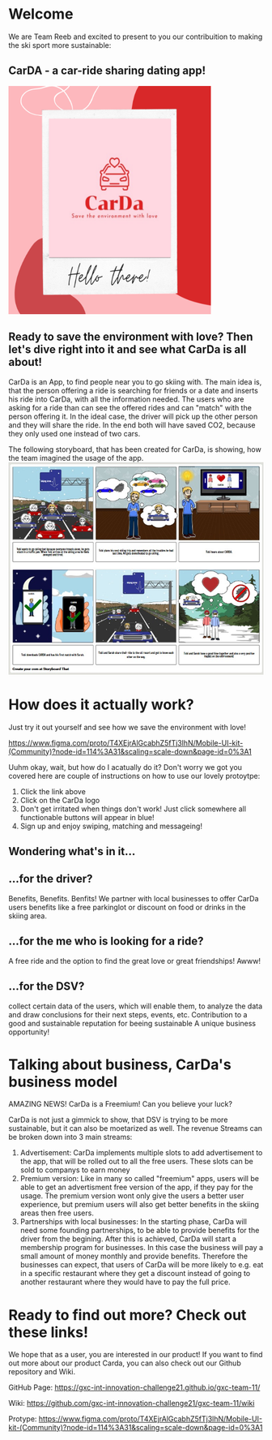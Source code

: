 # Welcome

We are Team Reeb and excited to present to you our contribuition to making the ski sport more sustainable: 
## CarDA - a car-ride sharing dating app! 
<img src="https://github.com/gxc-int-innovation-challenge21/gxc-team-11/blob/main/images/Brown%20Mother's%20Day%20Phone%20Mockup%20Instagram%20Post.png" width="400" height="450">

## Ready to save the environment with love? Then let's dive right into it and see what CarDa is all about!

CarDa is an App, to find people near you to go skiing with. The main idea is, that the person offering a ride is searching for friends or a date and inserts his ride into CarDa, with all the information needed. 
The users who are asking for a ride than can see the offered rides and can "match" with the person offering it. In the ideal case, the driver will pick up the other person and they will share the ride. In the end both will have saved CO2, because they only used one instead of two cars.

The following storyboard, that has been created for CarDa, is showing, how the team imagined the usage of the app.
![](./Storyboard_final.jpeg)


# How does it actually work?

Just try it out yourself and see how we save the environment with love!

https://www.figma.com/proto/T4XEjrAlGcabhZ5fTj3lhN/Mobile-UI-kit-(Community)?node-id=114%3A31&scaling=scale-down&page-id=0%3A1

Uuhm okay, wait, but how do I acatually do it? Don't worry we got you covered here are couple of instructions on how to use our lovely protoytpe: 

1. Click the link above
2. Click on the CarDa logo
3. Don't get irritated when things don't work! Just click somewhere all functionable buttons will appear in blue!
4. Sign up and enjoy swiping, matching and messageing!


## Wondering what's in it... 

## ...for the driver?

Benefits, Benefits. Benfits! We partner with local businesses to offer CarDa users benefits like a free parkinglot or discount on food or drinks in the skiing area.

## ...for the me who is looking for a ride? 

A free ride and the option to find the great love or great friendships! Awww!

## ...for the DSV?

collect certain data of the users, which will enable them, to analyze the data and draw conclusions for their next steps, events, etc.
Contribution to a good and sustainable reputation for beeing sustainable
A unique business opportunity!

# Talking about business, CarDa's business model 

AMAZING NEWS! CarDa is a Freemium! Can you believe your luck?

CarDa is not just a gimmick to show, that DSV is trying to be more sustainable, but it can also be moetarized as well. The revenue Streams can be broken down into 3 main streams:
  1. Advertisement: CarDa implements multiple slots to add advertisement to the app, that will be rolled out to all the free users. These slots can be sold to companys to earn          money
  2. Premium version: Like in many so called "freemium" apps, users will be able to get an advertisment free version of the app, if they pay for the usage. The premium version          wont only give the users a better user experience, but premium users will also get better benefits in the skiing areas then free users.
  3. Partnerships with local businesses: In the starting phase, CarDa will need some founding partnerships, to be able to provide benefits for the driver from the begining.          After this is achieved, CarDa will start a membership program for businesses. In this case the business will pay a small amount of money monthly and provide benefits.            Therefore the businesses can expect, that users of CarDa will be more likely to e.g. eat in a specific restaurant where they get a discount instead of going to another          restaurant where they would have to pay the full price.


# Ready to find out more? Check out these links!

We hope that as a user, you are interested in our product! If you want to find out more about our product Carda, you can also check out our Github repository and Wiki.

GitHub Page: https://gxc-int-innovation-challenge21.github.io/gxc-team-11/

Wiki: https://github.com/gxc-int-innovation-challenge21/gxc-team-11/wiki

Protype: https://www.figma.com/proto/T4XEjrAlGcabhZ5fTj3lhN/Mobile-UI-kit-(Community)?node-id=114%3A31&scaling=scale-down&page-id=0%3A1
